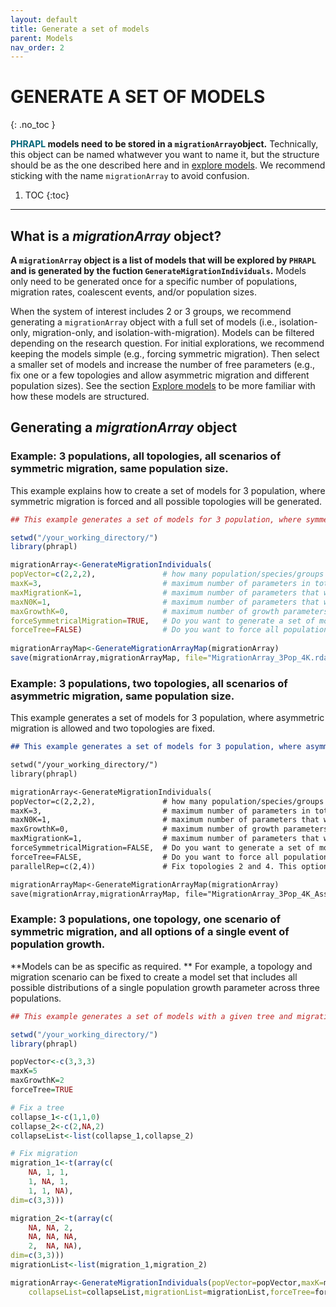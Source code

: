 ```yaml
---
layout: default
title: Generate a set of models
parent: Models
nav_order: 2
---
```



# GENERATE A SET OF MODELS
{: .no_toc }

**<font color='#006579'>PHRAPL</font> models need to be stored in a `migrationArray`object.** Technically, this object can be named whatwever you want to name it, but the structure should be as the one described here and in [explore models](https://phrapl.github.io/Content/GenerateSetModels/3c.exploreMigrationArray.html). We recommend sticking with the name `migrationArray` to avoid confusion.

1. TOC
{:toc}
___

## What is a _migrationArray_ object?

**A `migrationArray` object is a list of models that will be explored by `PHRAPL` and is generated by the fuction `GenerateMigrationIndividuals`.** Models only need to be generated once for a specific number of populations, migration rates, coalescent events, and/or population sizes.

When the system of interest includes 2 or 3 groups, we recommend generating a `migrationArray` object with a full set of models (i.e., isolation-only, migration-only, and isolation-with-migration). Models can be filtered depending on the research question. For initial explorations, we recommend keeping the models simple (e.g., forcing symmetric migration). Then select a smaller set of models and increase the number of free parameters (e.g., fix one or a few topologies and allow asymmetric migration and different population sizes).
See the section [Explore models](https://phrapl.github.io/Content/GenerateSetModels/3c.exploreMigrationArray.html) to be more familiar with how these models are structured.

## Generating a _migrationArray_ object

### Example: 3 populations, all topologies, all scenarios of symmetric migration, same population size.
This example explains how to create a set of models for 3 population, where symmetric migration is forced and all possible topologies will be generated.

```r
## This example generates a set of models for 3 population, where symmetric migration is forced and all possible topologies and island models will be created.

setwd("/your_working_directory/")
library(phrapl)

migrationArray<-GenerateMigrationIndividuals(
popVector=c(2,2,2),               # how many population/species/groups do you have? If you have 2, then type c(2,2) or c(3,3) [the number of individuals doesn't matter here]. In this example, there are 3 populations.
maxK=3,                           # maximum number of parameters in total (considering migration rates and coalescent events)
maxMigrationK=1,                  # maximum number of parameters that will be assigned to migration rates
maxN0K=1,                         # maximum number of parameters that will be assigned to population sizes
maxGrowthK=0,                     # maximum number of growth parameters that will be incorporated into the model set
forceSymmetricalMigration=TRUE,   # Do you want to generate a set of models with symmetric migration among all populations? (TRUE/FALSE)
forceTree=FALSE)                  # Do you want to force all population to collapse? (if TRUE only fully-resolved trees will be included in the set of models)
 
migrationArrayMap<-GenerateMigrationArrayMap(migrationArray) 
save(migrationArray,migrationArrayMap, file="MigrationArray_3Pop_4K.rda")
```

### Example: 3 populations, two topologies, all scenarios of asymmetric migration, same population size.
This example generates a set of models for 3 population, where asymmetric migration is allowed and two topologies are fixed.

```markdown
## This example generates a set of models for 3 population, where asymmetric migration is allowed and two topologies are fixed (2 and 4).

setwd("/your_working_directory/")
library(phrapl)

migrationArray<-GenerateMigrationIndividuals(
popVector=c(2,2,2),               # how many population/species/groups do you have? If you have 2, then type c(2,2) or c(3,3) [the number of individuals doesn't matter here]. In this example, there are 3 populations.
maxK=3,                           # maximum number of parameters in total (considering migration rates and coalescence events)
maxN0K=1,                         # maximum number of parameters that will be assigned to population sizes
maxGrowthK=0,                     # maximum number of growth parameters that will be incorporated into the model set
maxMigrationK=1,                  # maximum number of parameters that will be assigned to migration rates
forceSymmetricalMigration=FALSE,  # Do you want to generate a set of model with symmetric migration among all populations? (TRUE/FALSE)
forceTree=FALSE,                  # Do you want to force all population to collapse? (if TRUE only fully-resolved trees will be included in the set of models)
parallelRep=c(2,4))               # Fix topologies 2 and 4. This option requires previous exploration of similar migrationArray objects.

migrationArrayMap<-GenerateMigrationArrayMap(migrationArray) 
save(migrationArray,migrationArrayMap, file="MigrationArray_3Pop_4K_AssymMig_forcedTree_2and4.rda")
```
### Example: 3 populations, one topology, one scenario of symmetric migration, and all options of a single event of population growth.
**Models can be as specific as required. ** For example, a topology and migration scenario can be fixed to  create a model set that includes all possible distributions of a single population growth parameter across three populations. 

```r
## This example generates a set of models with a given tree and migration scenario and all possible distributions of a single population growth parameter across three populations.

setwd("/your_working_directory/")
library(phrapl)

popVector<-c(3,3,3)
maxK=5
maxGrowthK=2
forceTree=TRUE

# Fix a tree
collapse_1<-c(1,1,0)
collapse_2<-c(2,NA,2)
collapseList<-list(collapse_1,collapse_2)

# Fix migration
migration_1<-t(array(c(
 	NA, 1, 1,
 	1, NA, 1,
	1, 1, NA),
dim=c(3,3)))

migration_2<-t(array(c(
 	NA, NA, 2,
	NA, NA, NA,
	2,  NA, NA),
dim=c(3,3)))
migrationList<-list(migration_1,migration_2)

migrationArray<-GenerateMigrationIndividuals(popVector=popVector,maxK=maxK,maxGrowthK=maxGrowthK,
 	collapseList=collapseList,migrationList=migrationList,forceTree=forceTree)
```







